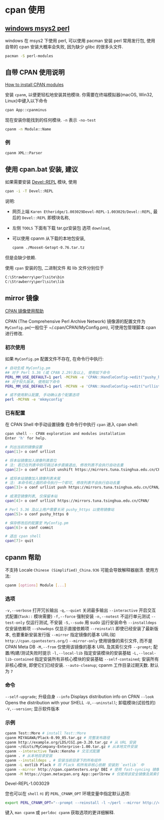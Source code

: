 # cpan 使用

## [windows msys2 perl](https://packages.msys2.org/groups/perl-modules)

windows 在 msys2 下使用 perl, 可以使用 pacman 安装 perl 常用发行包,
使用自带的 cpan 安装大概率会失败, 因为缺少 glibc 的很多头文件.

```bash
pacman -S perl-modules
```

## 自带 CPAN 使用说明

[How to install CPAN modules](https://www.cpan.org/modules/INSTALL.html)

安装 `cpanm`, 以便更轻松地安装其他模块.
你需要在终端模拟器(macOS, Win32, Linux)中键入以下命令

```bash
cpan App::cpanminus
```

现在安装你能找到的任何模块. `-n` 表示 `-no-test`

```bash
cpanm -n Module::Name
```

### 例

```bash
cpanm XML::Parser
```

## 使用 cpan.bat 安装, 建议

如果需要安装 [Devel::REPL](https://metacpan.org/pod/Devel::REPL) 模块, 使用

```bash
cpan -i -T Devel::REPL
```

说明:

+ 网页上端 `Karen Etheridge/1.003029Devel-REPL-1.003029/Devel::REPL`,
最后的 `Devel::REPL` 即模块名称,
+ 左侧 `TOOLS` 下面有下载 tar.gz安装包 选项 `download`,

+ 可以使用 cpanm 从下载的本地包安装,

    ```bash
    cpanm ./MooseX-Getopt-0.76.tar.tz
    ```

但是会缺少依赖.

使用 `cpan` 安装的包, 二进制文件 和 lib 文件分别位于

```bash
C:\Strawberry\perl\site\bin
C:\Strawberry\perl\site\lib
```

## mirror 镜像

[CPAN 镜像使用帮助](https://mirrors.tuna.tsinghua.edu.cn/help/CPAN/)

CPAN (The Comprehensive Perl Archive Network)
镜像源的配置文件为 `MyConfig.pm`(一般位于 ~/.cpan/CPAN/MyConfig.pm), 可使用包管理脚本 cpan 进行修改.

### 初次使用

如果 `MyConfig.pm` 配置文件不存在, 在命令行中执行:

```bash
# 自动生成 MyConfig.pm
## 对于 Perl 5.36 (或 CPAN 2.29)及以上, 使用如下命令
PERL_MM_USE_DEFAULT=1 perl -MCPAN -e 'CPAN::HandleConfig->edit("pushy_https", 0); CPAN::HandleConfig->edit("urllist", "unshift", "https://mirrors.tuna.tsinghua.edu.cn/CPAN/"); mkmyconfig'
## 对于较久版本, 使用如下命令
PERL_MM_USE_DEFAULT=1 perl -MCPAN -e 'CPAN::HandleConfig->edit("urllist", "unshift", "https://mirrors.tuna.tsinghua.edu.cn/CPAN/"); mkmyconfig'

# 或不使用默认配置, 手动确认各个配置选项
perl -MCPAN -e 'mkmyconfig'
```

### 已有配置

在 CPAN Shell 中手动设置镜像
在命令行中执行 `cpan` 进入 cpan shell:

```bash
cpan shell -- CPAN exploration and modules installation
Enter 'h' for help.

# 列出当前的镜像设置
cpan[1]> o conf urllist

# 将本站镜像加入镜像列表首位
# 注: 若已在列表中则可跳过本步直接退出, 修改列表不会执行自动去重
cpan[2]> o conf urllist unshift https://mirrors.tuna.tsinghua.edu.cn/CPAN/

# 或将本站镜像加入镜像列表末尾
# 注: 本命令和上面的命令执行一个即可, 修改列表不会执行自动去重
cpan[3]> o conf urllist push https://mirrors.tuna.tsinghua.edu.cn/CPAN/

# 或清空镜像列表, 仅保留本站
cpan[4]> o conf urllist https://mirrors.tuna.tsinghua.edu.cn/CPAN/

# Perl 5.36 及以上用户需要关闭 pushy_https 以使用镜像站
cpan[5]> o conf pushy_https 0

# 保存修改后的配置至 MyConfig.pm
cpan[6]> o conf commit

# 退出 cpan shell
cpan[7]> quit
```

## cpanm 帮助

不支持 Locale `Chinese (Simplified)_China.936` 可能会导致解释器崩溃.
使用方法:

```bash
cpanm [options] Module [...]
```

### 选项

`-v,--verbose` 打开冗长输出
`-q,--quiet` 关闭最多输出
`--interactive` 开启交互式配置(`Task::` 模块需要)
`-f,--force` 强制安装
`-n,--notest` 不运行单元测试
`--test-only` 仅运行测试, 不安装
`-S,--sudo` 用 sudo 运行安装命令
`--installdeps` 仅安装依赖项
`--showdeps` 仅显示直接依赖项
`--reinstall` 即使已经安装了最新版本, 也要重新安装发行版
`--mirror` 指定镜像的基本 URL(如 `http://cpan.cpantesters.org/`)
`--mirror-only` 使用镜像的索引文件, 而不是 CPAN Meta DB
`-M,--from` 仅使用该镜像的基本 URL 及其索引文件
`--prompt`; 配置/构建/测试失败时提示
`-l,--local-lib` 指定安装模块的安装基础
`-L,--local-lib-contained` 指定安装所有非核心模块的安装基础
`--self-contained`; 安装所有非核心模块, 即使它们已经安装.
`--auto-cleanup`; cpanm 工作目录过期天数. 默认为 `7`

### 命令

`--self-upgrade`; 升级自身
`--info` Displays distribution info on CPAN
`--look` Opens the distribution with your SHELL
`-U,--uninstall`; 卸载模块(试验性的)
`-V,--version`; 显示软件版本

### 示例

```bash
cpanm Test::More # install Test::More
cpanm MIYAGAWA/Plack-0.99_05.tar.gz # 完整发布路径
cpanm http://example.org/LDS/CGI.pm-3.20.tar.gz # 从 URL 安装
cpanm ~/dists/MyCompany-Enterprise-1.00.tar.gz # 从本地文件安装
cpanm --interactive Task::Kensho # 交互式配置
cpanm . # 从本地目录安装
cpanm --installdeps . # 安装当前目录下的所有组件
cpanm -L extlib Plack # 将 Plack 和所有非核心依赖 安装到 `extlib` 中
cpanm --mirror http://cpan.cpantesters.org/ DBI # 使用 fast-syncing 镜像
cpanm -M https://cpan.metacpan.org App::perlbrew # 仅使用该安全镜像及其索引
```

Devel-REPL-1.003029

您也可以在 `shell` rc 的 `PERL_CPANM_OPT` 环境变量中指定默认选项:

```bash
export PERL_CPANM_OPT="--prompt --reinstall -l ~/perl --mirror http://cpan.cpantesters.org"
```

键入 `man cpanm` 或 `perldoc cpanm` 获取选项的更详细解释.
